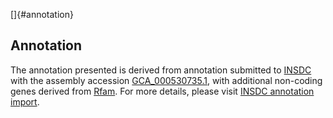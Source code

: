 []{#annotation}

Annotation
----------

The annotation presented is derived from annotation submitted to
[INSDC](http://www.insdc.org) with the assembly accession
[GCA\_000530735.1](http://www.ebi.ac.uk/ena/data/view/GCA_000530735.1),
with additional non-coding genes derived from
[Rfam](http://rfam.xfam.org/). For more details, please visit [INSDC
annotation
import](http://ensemblgenomes.org/info/data/insdc_annotation).
